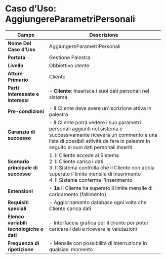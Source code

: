 # Caso d’Uso: AggiungereParametriPersonali    

| **Campo**                                | **Descrizione**                                                                                                                                                          |
|------------------------------------------|--------------------------------------------------------------------------------------------------------------------------------------------------------------------------|
| **Nome Del Caso d’Uso**                  | AggiungereParametriPersonali                                                                                                                                              |
| **Portata**                              | Gestione Palestra                                                                                                                                                         |
| **Livello**                              | Obbiettivo utente                                                                                                                                                         |
| **Attore Primario**                      | Cliente                                                                                                                                                                   |
| **Parti Interessate e Interessi**        | - **Cliente**: Inserisce i suoi dati personali nel sistema  <br>                                                    |
| **Pre-condizioni**                       | - Il Cliente deve avere un'iscrizione attiva in palestra                                                                                                                  |
| **Garanzia di successo**                 | - Il Cliente potrá vedere i suo parametri personali aggiunti nel sistema e successivamente riceverà un commento e una lista di possibili attività da fare in palestra in seguito ai suoi dati personali inseriti                                       |
| **Scenario principale di successo**      | 1. Il Cliente accede al Sistema <br> 2. Il Cliente carica i dati <br> 3. Il Sistema controlla che il Cliente non abbia superato il limite mensile di inserimento <br> 4. Il Sistema conferma l'inserimento|
| **Estensioni**                           | - **1a** Il Cliente ha superato il limite mensile di caricamento (fallimento) <br>                               |
| **Requisiti speciali**                   | - Aggiornamento database ogni volta che Cliente carica dati                                                                                                   |
| **Elenco variabili tecnologiche e dati** | - Interfaccia grafica per il cliente per poter caricare i dati e ricevere le valutazioni                                                                                 |
| **Frequenza di ripetizione**             | - Mensile con possibilità di interruzione in qualsiasi momento                                                                                                            |
